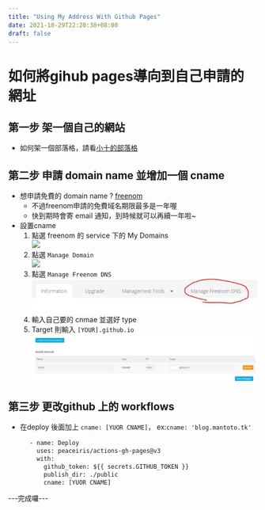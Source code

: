 ```yaml
---
title: "Using My Address With Github Pages"
date: 2021-10-29T22:20:38+08:00
draft: false
---
```

# 如何將gihub pages導向到自己申請的網址
## 第一步 架一個自己的網站
- 如何架一個部落格，請看[小十的部落格](https://blog.smallten.tk/p/hugo-01/)
## 第二步 申請 domain name 並增加一個 cname
- 想申請免費的 domain name ? [freenom](https://www.freenom.com)
  - 不過freenom申請的免費域名期限最多是一年喔
  - 快到期時會寄 email 通知，到時候就可以再續一年啦~
- 設置cname
   1. 點選 freenom 的 service 下的 My Domains   
   ![](/images/cname.jpg)
   2. 點選 `Manage Domain`   
   ![](/images/cname(1).jpg)
   3. 點選 `Manage Freenom DNS`   
   ![](/images/cname(2).jpg)
   4. 輸入自己要的 cnmae 並選好 type
   5. Target 則輸入 `[YOUR].github.io`  
   ![](/images/cname(3).jpg)
## 第三步 更改github 上的 workflows
- 在deploy 後面加上 `cname: [YUOR CNAME]`， ex:`cname: 'blog.mantoto.tk'`
```
      - name: Deploy
        uses: peaceiris/actions-gh-pages@v3
        with:
          github_token: ${{ secrets.GITHUB_TOKEN }}
          publish_dir: ./public
          cname: [YUOR CNAME]
```
---完成囉---
